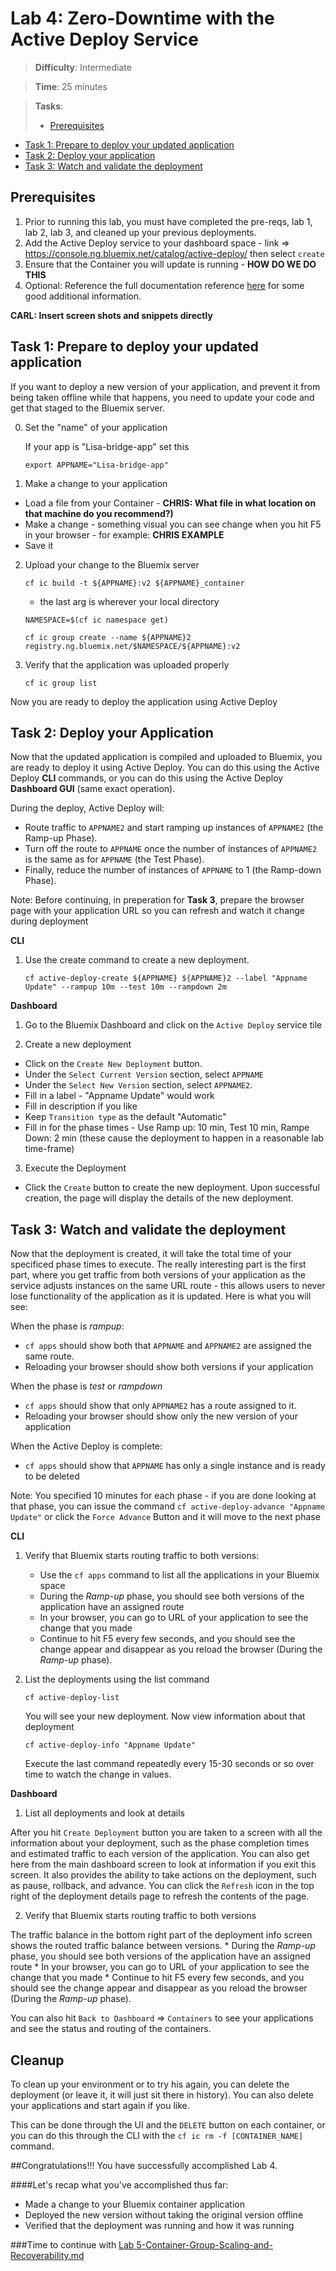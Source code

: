 
# Lab 4: Zero-Downtime with the Active Deploy Service

> **Difficulty**: Intermediate

> **Time**: 25 minutes

> **Tasks**:
>- [Prerequisites](#prerequisites)
- [Task 1: Prepare to deploy your updated application](#task-1-prepare-to-deploy-your-updated-application)
- [Task 2: Deploy your application](#task-2-deploy-your-Application)
- [Task 3: Watch and validate the deployment](#task-3-watch-and-validate-the-deployment)


## Prerequisites

 1. Prior to running this lab, you must have completed the pre-reqs, lab 1, lab 2, lab 3, and cleaned up your previous deployments.
 2. Add the Active Deploy service to your dashboard space - link => https://console.ng.bluemix.net/catalog/active-deploy/ then select `create`
 3. Ensure that the Container you will update is running - **HOW DO WE DO THIS**
 4. Optional: Reference the full documentation reference [here](https://www.ng.bluemix.net/docs/services/ActiveDeploy/index.html) for some good additional information.

**CARL: Insert screen shots and snippets directly**

## Task 1: Prepare to deploy your updated application

If you want to deploy a new version of your application, and prevent it from being taken offline while that happens, you need to update your code and get that staged to the Bluemix server.

 0. Set the "name" of your application

	If your app is "Lisa-bridge-app" set this

	`export APPNAME="Lisa-bridge-app"`

 1. Make a change to your application

  * Load a file from your Container - **CHRIS: What file in what location on that machine do you recommend?)**
  * Make a change - something visual you can see change when you hit F5 in your browser - for example: **CHRIS EXAMPLE**
  * Save it

 2. Upload your change to the Bluemix server

	`cf ic build -t ${APPNAME}:v2 ${APPNAME}_container`
	- the last arg is wherever your local directory

	`NAMESPACE=$(cf ic namespace get)`

	`cf ic group create --name ${APPNAME}2 registry.ng.bluemix.net/$NAMESPACE/${APPNAME}:v2`


 3. Verify that the application was uploaded properly

 	`cf ic group list`

  Now you are ready to deploy the application using Active Deploy


## Task 2: Deploy your Application

Now that the updated application is compiled and uploaded to Bluemix, you are ready to deploy it using Active Deploy. You can do this using the Active Deploy **CLI** commands, or you can do this using the Active Deploy **Dashboard GUI** (same exact operation).

During the deploy, Active Deploy will:
 * Route traffic to `APPNAME2` and start ramping up instances of `APPNAME2` (the Ramp-up Phase).
 * Turn off the route to `APPNAME` once the number of instances of `APPNAME2` is the same as for `APPNAME` (the Test Phase).
 * Finally, reduce the number of instances of `APPNAME` to 1 (the Ramp-down Phase).

Note: Before continuing, in preperation for **Task 3**, prepare the browser page with your application URL so you can refresh and watch it change during deployment

**CLI**

1. Use the create command to create a new deployment.

	`cf active-deploy-create ${APPNAME} ${APPNAME}2 --label "Appname Update" --rampup 10m --test 10m --rampdown 2m`

**Dashboard**

 1. Go to the Bluemix Dashboard and click on the `Active Deploy` service tile

 2. Create a new deployment
  * Click on the `Create New Deployment` button.
  * Under the `Select Current Version` section, select `APPNAME`
  * Under the `Select New Version` section, select `APPNAME2`.
  * Fill in a label - "Appname Update" would work
  * Fill in description if you like
  * Keep `Transition type` as the default "Automatic"
  * Fill in for the phase times - Use Ramp up: 10 min, Test 10 min, Rampe Down: 2 min (these cause the deployment to happen in a reasonable lab time-frame)

 3. Execute the Deployment
  * Click the `Create` button to create the new deployment. Upon successful creation, the page will display the details of the new deployment.

## Task 3: Watch and validate the deployment

Now that the deployment is created, it will take the total time of your specificed phase times to execute. The really interesting part is the first part, where you get traffic from both versions of your application as the service adjusts instances on the same URL route - this allows users to never lose functionality of the application as it is updated. Here is what you will see:

When the phase is _rampup_:  
  * `cf apps` should show both that `APPNAME` and `APPNAME2` are assigned the same route.
  * Reloading your browser should show both versions if your application

When the phase is _test_ or _rampdown_  
  * `cf apps` should show that only `APPNAME2` has a route assigned to it.
  * Reloading your browser should show only the new version of your application

When the Active Deploy is complete:  
  * `cf apps` should show that `APPNAME` has only a single instance and is ready to be deleted

 Note: You specified 10 minutes for each phase - if you are done looking at that phase, you can issue the command `cf active-deploy-advance "Appname Update"` or click the `Force Advance` Button and it will move to the next phase

**CLI**

 1. Verify that Bluemix starts routing traffic to both versions:

	* Use the `cf apps` command to list all the applications in your Bluemix space
	* During the _Ramp-up_ phase, you should see both versions of the application have an assigned route
	* In your browser, you can go to URL of your application to see the change that you made
	* Continue to hit F5 every few seconds, and you should see the change appear and disappear as you reload the browser (During the _Ramp-up_ phase).

 2. List the deployments using the list command

    `cf active-deploy-list`

	You will see your new deployment. Now view information about that deployment

	`cf active-deploy-info "Appname Update"`

	Execute the last command repeatedly every 15-30 seconds or so over time to watch the change in values.

**Dashboard**

 1. List all deployments and look at details

 After you hit `Create Deployment` button you are taken to a screen with all the information about your deployment, such as the phase completion times and estimated traffic to each version of the application. You can also get here from the main dashboard screen to look at information if you exit this screen. It also provides the ability to take actions on the deployment, such as pause, rollback, and advance. You can click the `Refresh` icon in the top right of the deployment details page to refresh the contents of the page.

 2. Verify that Bluemix starts routing traffic to both versions

 The traffic balance in the bottom right part of the deployment info screen shows the routed traffic balance between versions.
	* During the _Ramp-up_ phase, you should see both versions of the application have an assigned route
	* In your browser, you can go to URL of your application to see the change that you made
	* Continue to hit F5 every few seconds, and you should see the change appear and disappear as you reload the browser (During the _Ramp-up_ phase).

 You can also hit `Back to Dashboard` => `Containers` to see your applications and see the status and routing of the containers.


## Cleanup

To clean up your environment or to try his again, you can delete the deployment (or leave it, it will just sit there in history). You can also delete your applications and start again if you like.

This can be done through the UI and the `DELETE` button on each container, or you can do this through the CLI with the `cf ic rm -f [CONTAINER_NAME]` command.

##Congratulations!!!  You have successfully accomplished Lab 4.

####Let's recap what you've accomplished thus far:

- Made a change to your Bluemix container application
- Deployed the new version without taking the original version offline
- Verified that the deployment was running and how it was running

###Time to continue with [Lab 5-Container-Group-Scaling-and-Recoverability.md](-Container-Group-Scaling-and-Recoverability.md)
